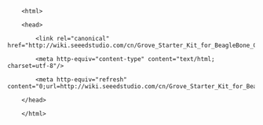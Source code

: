 <!DOCTYPE html>
        <html>
        <head>
            <link rel="canonical" href="http://wiki.seeedstudio.com/cn/Grove_Starter_Kit_for_BeagleBone_Green/"/>
            <meta http-equiv="content-type" content="text/html; charset=utf-8"/>
            <meta http-equiv="refresh" content="0;url=http://wiki.seeedstudio.com/cn/Grove_Starter_Kit_for_BeagleBone_Green/"/>
        </head>
        </html>